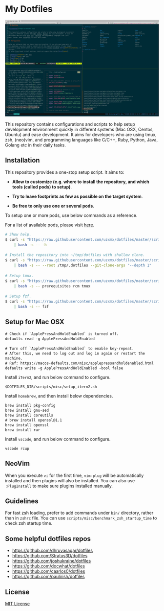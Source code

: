 # My Dotfiles

![screenshot](images/screenshot.png)

This repository contains configurations and scripts to help setup development environment
quickly in different systems (Mac OSX, Centos, Ubuntu) and ease development. It aims for
developers who are using tmux, zsh, (neo)vim, and programming languages like C/C++,
Ruby, Python, Java, Golang etc in their daily tasks.

## Installation

This repository provides a one-stop setup script. It aims to:

* __Allow to customize (e.g. where to install the repository, and which tools
  (called pods) to setup)__.

* __Try to leave footprints as few as possible on the target system__.

* __Be free to only use one or several pods__.

To setup one or more pods, use below commands as a reference.

For a list of available pods, please visit [here](scripts/bootstrap/pods).

```sh
# Show help.
$ curl -s "https://raw.githubusercontent.com/uzxmx/dotfiles/master/scripts/bootstrap/setup" \
    | bash -s -- -h

# Install the repository into ~/tmp/dotfiles with shallow clone.
$ curl -s "https://raw.githubusercontent.com/uzxmx/dotfiles/master/scripts/bootstrap/setup" \
    | bash -s -- --root /tmp/.dotfiles --git-clone-args "--depth 1"

# Setup tmux.
$ curl -s "https://raw.githubusercontent.com/uzxmx/dotfiles/master/scripts/bootstrap/setup" \
    | bash -s -- prerequisites rcm tmux

# Setup fzf.
$ curl -s "https://raw.githubusercontent.com/uzxmx/dotfiles/master/scripts/bootstrap/setup" \
    | bash -s -- fzf
```

## Setup for Mac OSX

```
# Check if `ApplePressAndHoldEnabled` is turned off.
defaults read -g ApplePressAndHoldEnabled

# Turn off `ApplePressAndHoldEnabled` to enable key-repeat.
# After this, we need to log out and log in again or restart the machine.
# Ref: https://macos-defaults.com/misc/applepressandholdenabled.html
defaults write -g ApplePressAndHoldEnabled -bool false
```

Install `iTerm2`, and run below command to configure.

```
$DOTFILES_DIR/scripts/misc/setup_iterm2.sh
```

Install `homebrew`, and then install below dependencies.

```
brew install pkg-config
brew install gnu-sed
brew install coreutils
# brew install openssl@1.1
brew install openssl
brew install rar
```

Install `vscode`, and run below command to configure.

```
vscode rcup
```

## NeoVim

When you execute `vi` for the first time, `vim-plug` will be automatically installed and then plugins
will also be installed. You can also use `:PlugInstall` to make sure plugins installed manually.

## Guidelines

For fast zsh loading, prefer to add commands under `bin/` directory, rather than in `zshrc` file. You
can use `scripts/misc/benchmark_zsh_startup_time` to check zsh startup time.

## Some helpful dotfiles repos

* https://github.com/dhruvasagar/dotfiles
* https://github.com/Stratus3D/dotfiles
* https://github.com/joshukraine/dotfiles
* https://github.com/docwhat/dotfiles
* https://github.com/caarlos0/dotfiles
* https://github.com/paulirish/dotfiles

## License

[MIT License](LICENSE)
